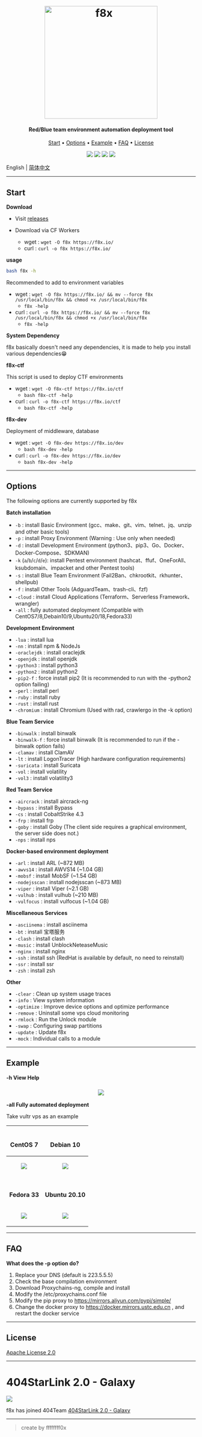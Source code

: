 <h1 align="center">
  <br>
  <img src="./assets/img/banner.png" width="300px" alt="f8x">
</h1>

<h4 align="center">Red/Blue team environment automation deployment tool</h4>

<p align="center">
  <a href="#start">Start</a> •
  <a href="#options">Options</a> •
  <a href="#example">Example</a> •
  <a href="#faq">FAQ</a> •
  <a href="#license">License</a>
</p>

<p align="center">
    <img src="https://img.shields.io/badge/platform-linux-important?color=%23942000">
    <img src="https://img.shields.io/badge/Category-automation-yellow.svg">
    <img src="https://img.shields.io/github/release/ffffffff0x/f8x"></a>
    <img src="https://github.com/ffffffff0x/f8x/workflows/dev/badge.svg">
</p>

English | [简体中文](README.zh-cn.md)

---

## Start

**Download**

- Visit [releases](https://github.com/ffffffff0x/f8x/releases)

- Download via CF Workers
  - wget : `wget -O f8x https://f8x.io/`
  - curl : `curl -o f8x https://f8x.io/`

**usage**
```bash
bash f8x -h
```

Recommended to add to environment variables
- wget : `wget -O f8x https://f8x.io/ && mv --force f8x /usr/local/bin/f8x && chmod +x /usr/local/bin/f8x`
  - `f8x -help`
- curl : `curl -o f8x https://f8x.io/ && mv --force f8x /usr/local/bin/f8x && chmod +x /usr/local/bin/f8x`
  - `f8x -help`

**System Dependency**

f8x basically doesn't need any dependencies, it is made to help you install various dependencies😁

**f8x-ctf**

This script is used to deploy CTF environments

- wget : `wget -O f8x-ctf https://f8x.io/ctf`
  - `bash f8x-ctf -help`
- curl : `curl -o f8x-ctf https://f8x.io/ctf`
  - `bash f8x-ctf -help`

**f8x-dev**

Deployment of middleware, database

- wget : `wget -O f8x-dev https://f8x.io/dev`
  - `bash f8x-dev -help`
- curl : `curl -o f8x-dev https://f8x.io/dev`
  - `bash f8x-dev -help`

---

## Options

The following options are currently supported by f8x

**Batch installation**
- `-b`            : install Basic Environment          (gcc、make、git、vim、telnet、jq、unzip and other basic tools)
- `-p`            : install Proxy Environment          (Warning : Use only when needed)
- `-d`            : install Development Environment    (python3、pip3、Go、Docker、Docker-Compose、SDKMAN)
- `-k` (`a`/`b`/`c`/`d`/`e`): install Pentest environment        (hashcat、ffuf、OneForAll、ksubdomain、impacket and other Pentest tools)
- `-s`            : install Blue Team Environment      (Fail2Ban、chkrootkit、rkhunter、shellpub)
- `-f`            : install Other Tools                (AdguardTeam、trash-cli、fzf)
- `-cloud`        : install Cloud Applications         (Terraform、Serverless Framework、wrangler)
- `-all`          : fully automated deployment         (Compatible with CentOS7/8,Debain10/9,Ubuntu20/18,Fedora33)

**Development Environment**
- `-lua`          : install lua
- `-nn`           : install npm & NodeJs
- `-oraclejdk`    : install oraclejdk
- `-openjdk`      : install openjdk
- `-python3`      : install python3
- `-python2`      : install python2
- `-pip2-f`       : force install pip2                 (It is recommended to run with the -python2 option failing)
- `-perl`         : install perl
- `-ruby`         : install ruby
- `-rust`         : install rust
- `-chromium`     : install Chromium                   (Used with rad, crawlergo in the -k option)

**Blue Team Service**
- `-binwalk`      : install binwalk
- `-binwalk-f`    : force install binwalk              (It is recommended to run if the -binwalk option fails)
- `-clamav`       : install ClamAV
- `-lt`           : install LogonTracer                (High hardware configuration requirements)
- `-suricata`     : install Suricata
- `-vol`          : install volatility
- `-vol3`         : install volatility3

**Red Team Service**
- `-aircrack`     : install aircrack-ng
- `-bypass`       : install Bypass
- `-cs`           : install CobaltStrike 4.3
- `-frp`          : install frp
- `-goby`         : install Goby                       (The client side requires a graphical environment, the server side does not.)
- `-nps`          : install nps

**Docker-based environment deployment**
- `-arl`          : install ARL (~872 MB)
- `-awvs14`       : install AWVS14 (~1.04 GB)
- `-mobsf`        : install MobSF (~1.54 GB)
- `-nodejsscan`   : install nodejsscan (~873 MB)
- `-viper`        : install Viper (~2.1 GB)
- `-vulhub`       : install vulhub (~210 MB)
- `-vulfocus`     : install vulfocus (~1.04 GB)

**Miscellaneous Services**
- `-asciinema`    : install asciinema
- `-bt`           : install 宝塔服务
- `-clash`        : install clash
- `-music`        : install UnblockNeteaseMusic
- `-nginx`        : install nginx
- `-ssh`          : install ssh                         (RedHat is available by default, no need to reinstall)
- `-ssr`          : install ssr
- `-zsh`          : install zsh

**Other**
- `-clear`        : Clean up system usage traces
- `-info`         : View system information
- `-optimize`     : Improve device options and optimize performance
- `-remove`       : Uninstall some vps cloud monitoring
- `-rmlock`       : Run the Unlock module
- `-swap`         : Configuring swap partitions
- `-update`       : Update f8x
- `-mock`         : Individual calls to a module

---

## Example

**-h View Help**

<h3 align="center">
  <img src="./assets/img/1.png"></a>
</h3>

**-all Fully automated deployment**

Take vultr vps as an example

| <br><b><p align="center">CentOS 7</p> | <br><b><p align="center">Debian 10</p> |
| - | - |
| <p align="center"><a href="https://asciinema.org/a/WTGNRBd9WYLHUOgZcce9sjkeY"><img src="https://asciinema.org/a/WTGNRBd9WYLHUOgZcce9sjkeY.svg" /></p></a> | <p align="center"><a href="https://asciinema.org/a/Mq0N07O9K2jWsDuUoukHTEVOt"><img src="https://asciinema.org/a/Mq0N07O9K2jWsDuUoukHTEVOt.svg" /></p></a> |
| <br><b><p align="center">Fedora 33</p> | <br><b><p align="center">Ubuntu 20.10</p> |
| <p align="center"><a href="https://asciinema.org/a/NccoFLvW5Xcl0PW0HnTu32vHf"><img src="https://asciinema.org/a/NccoFLvW5Xcl0PW0HnTu32vHf.svg" /></p></a> | <p align="center"><a href="https://asciinema.org/a/Us90ody5ffAOIrr9p93dmO8Ct"><img src="https://asciinema.org/a/Us90ody5ffAOIrr9p93dmO8Ct.svg" /></p></a> |

---

## FAQ

**What does the -p option do?**

1. Replace your DNS (default is 223.5.5.5)
2. Check the base compilation environment
3. Download Proxychains-ng, compile and install
4. Modify the /etc/proxychains.conf file
5. Modify the pip proxy to https://mirrors.aliyun.com/pypi/simple/
6. Change the docker proxy to https://docker.mirrors.ustc.edu.cn , and restart the docker service

---

## License

[Apache License 2.0](https://github.com/ffffffff0x/f8x/blob/main/LICENSE)

---

# 404StarLink 2.0 - Galaxy

![](https://github.com/knownsec/404StarLink-Project/raw/master/logo.png)

f8x has joined 404Team [404StarLink 2.0 - Galaxy](https://github.com/knownsec/404StarLink2.0-Galaxy)

---

> create by ffffffff0x
